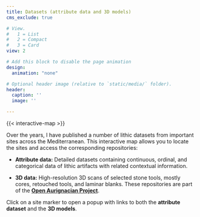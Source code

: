 ```yaml
---
title: Datasets (attribute data and 3D models)
cms_exclude: true

# View.
#   1 = List
#   2 = Compact
#   3 = Card
view: 2

# Add this block to disable the page animation
design:
  animation: "none"

# Optional header image (relative to `static/media/` folder).
header:
  caption: ''
  image: ''

---
```


{{< interactive-map >}}

Over the years, I have published a number of lithic datasets from important sites across the Mediterranean. This interactive map allows you to locate the sites and access the corresponding repositories:

- **Attribute data:** Detailed datasets containing continuous, ordinal, and categorical data of lithic artifacts with related contextual information.

- **3D data:** High-resolution 3D scans of selected stone tools, mostly cores, retouched tools, and laminar blanks. These repositories are part of the **[Open Aurignacian Project](https://www.armandofalcucci.com/project/open_aurignacian/)**.

Click on a site marker to open a popup with links to both the **attribute dataset** and the **3D models**.

